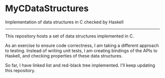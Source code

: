 # MyCDataStructures
Implementation of data structures in C checked by Haskell

----

This repository hosts a set of data structures implemented in C.

As an exercise to ensure code correctness, I am taking a different
approach to testing. Instead of writing unit tests, I am creating
bindings of the APIs to Haskell, and checking properties of these
data structures.

So far, I have linked list and red-black tree implemented. I'll keep
updating this repository.
